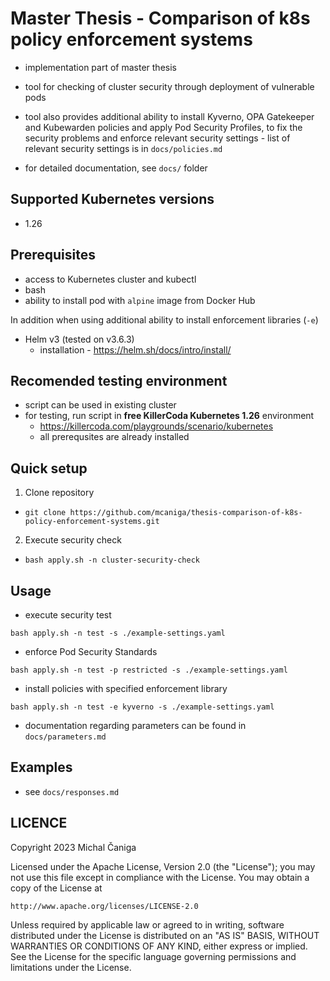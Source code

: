 # Master Thesis - Comparison of k8s policy enforcement systems

- implementation part of master thesis
- tool for checking of cluster security through deployment of vulnerable pods
- tool also provides additional ability to install Kyverno, OPA Gatekeeper and Kubewarden policies and apply Pod Security Profiles, to fix the security problems and enforce relevant security settings - list of relevant security settings is in `docs/policies.md`

- for detailed documentation, see `docs/` folder

## Supported Kubernetes versions
- 1.26

## Prerequisites
- access to Kubernetes cluster and kubectl
- bash
- ability to install pod with `alpine` image from Docker Hub

In addition when using additional ability to install enforcement libraries (`-e`)

- Helm v3 (tested on v3.6.3)
  - installation - https://helm.sh/docs/intro/install/

## Recomended testing environment
- script can be used in existing cluster
- for testing, run script in  **free KillerCoda Kubernetes 1.26** environment 
  - https://killercoda.com/playgrounds/scenario/kubernetes
  - all prerequsites are already installed

## Quick setup
1. Clone repository
  - `git clone https://github.com/mcaniga/thesis-comparison-of-k8s-policy-enforcement-systems.git`
2. Execute security check
  - `bash apply.sh -n cluster-security-check`

## Usage
- execute security test
```
bash apply.sh -n test -s ./example-settings.yaml
```
- enforce Pod Security Standards
```
bash apply.sh -n test -p restricted -s ./example-settings.yaml
```
- install policies with specified enforcement library
```
bash apply.sh -n test -e kyverno -s ./example-settings.yaml
```
- documentation regarding parameters can be found in `docs/parameters.md`

## Examples
- see `docs/responses.md`

## LICENCE
Copyright 2023 Michal Čaniga

Licensed under the Apache License, Version 2.0 (the "License");
you may not use this file except in compliance with the License.
You may obtain a copy of the License at

    http://www.apache.org/licenses/LICENSE-2.0

Unless required by applicable law or agreed to in writing, software
distributed under the License is distributed on an "AS IS" BASIS,
WITHOUT WARRANTIES OR CONDITIONS OF ANY KIND, either express or implied.
See the License for the specific language governing permissions and
limitations under the License.
